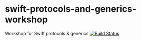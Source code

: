 # swift-protocols-and-generics-workshop
Workshop for Swift protocols &amp; generics
[![Build Status](https://travis-ci.org/albertoirurueta/swift-protocols-and-generics-workshop.svg?branch=master)](https://travis-ci.org/albertoirurueta/swift-protocols-and-generics-workshop)
